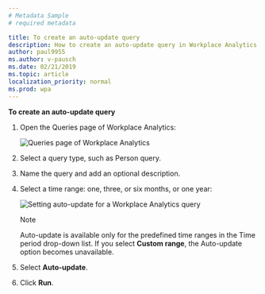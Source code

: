 ```yaml
---
# Metadata Sample
# required metadata

title: To create an auto-update query
description: How to create an auto-update query in Workplace Analytics. 
author: paul9955
ms.author: v-pausch
ms.date: 02/21/2019
ms.topic: article
localization_priority: normal 
ms.prod: wpa
---
```


**To create an auto-update query**

1. Open the Queries page of Workplace Analytics:

   <img src="../Images/WpA/Tutorials/Queries-page.png" alt="Queries page of Workplace Analytics">

2. Select a query type, such as Person query.

3. Name the query and add an optional description.

4. Select a time range: one, three, or six months, or one year:

    <img src="../Images/WpA/Tutorials/auto-update-query.png" alt="Setting auto-update for a Workplace Analytics query">

   > [!Note] 
   > Auto-update is available only for the predefined time ranges in the Time period drop-down list. If you select **Custom range**, the Auto-update option becomes unavailable.

5. Select **Auto-update**. 

6. Click **Run**. 
